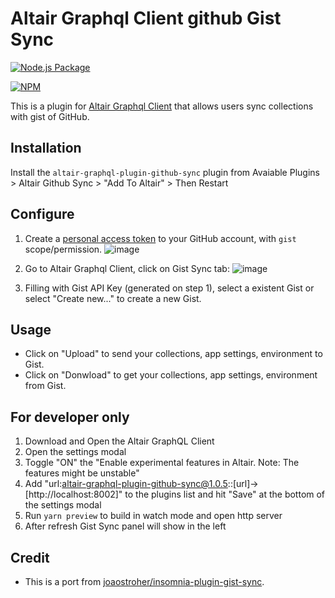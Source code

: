 # Altair Graphql Client github Gist Sync

[![Node.js Package](https://github.com/boydaihungst/altair-graphql-plugin-github-sync/actions/workflows/npm-publish.yml/badge.svg)](https://github.com/boydaihungst/altair-graphql-plugin-github-sync/actions/workflows/npm-publish.yml)

[![NPM](https://nodei.co/npm/altair-graphql-plugin-github-sync.png?compact=true)](https://npmjs.org/package/altair-graphql-plugin-github-sync)

This is a plugin for [Altair Graphql Client](https://altair.sirmuel.design) that allows users sync collections with gist of GitHub.

## Installation

Install the `altair-graphql-plugin-github-sync` plugin from Avaiable Plugins > Altair Github Sync > "Add To Altair" > Then Restart

## Configure

1. Create a [personal access token](https://github.com/settings/tokens) to your GitHub account, with `gist` scope/permission.
   ![image](https://user-images.githubusercontent.com/38396158/145697965-3f6e6a04-e946-43eb-9353-b08c589caef7.png)

2. Go to Altair Graphql Client, click on Gist Sync tab:
   ![image](https://user-images.githubusercontent.com/38396158/145866878-c2228754-4c0d-4d75-89e0-faffd3ebd9d8.png)

3. Filling with Gist API Key (generated on step 1), select a existent Gist or select "Create new..." to create a new Gist.

## Usage

- Click on "Upload" to send your collections, app settings, environment to Gist.
- Click on "Donwload" to get your collections, app settings, environment from Gist.

## For developer only

1. Download and Open the Altair GraphQL Client
2. Open the settings modal
3. Toggle "ON" the "Enable experimental features in Altair. Note: The features might be unstable"
4. Add "url:altair-graphql-plugin-github-sync@1.0.5::[url]->[http://localhost:8002]" to the plugins list and hit "Save" at the bottom of the settings modal
5. Run `yarn preview` to build in watch mode and open http server
6. After refresh Gist Sync panel will show in the left

## Credit

- This is a port from [joaostroher/insomnia-plugin-gist-sync](https://github.com/joaostroher/insomnia-plugin-gist-sync).
